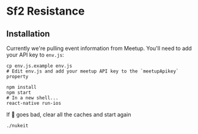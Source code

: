 # Sf2 Resistance

## Installation

Currently we're pulling event information from Meetup. You'll need to add your
API key to `env.js`:

```
cp env.js.example env.js
# Edit env.js and add your meetup API key to the `meetupApikey` property
```

```
npm install
npm start
# In a new shell...
react-native run-ios
```

If 💩 goes bad, clear all the caches and start again

```
./nukeit
```
